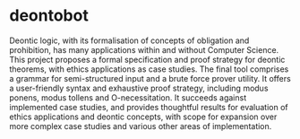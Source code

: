 # deontobot
Deontic logic, with its formalisation of concepts of obligation and prohibition, has many applications within and without Computer Science. This project proposes a formal specification and proof strategy for deontic theorems, with ethics applications as case studies. The final tool comprises a grammar for semi-structured input and a brute force prover utility. It offers a user-friendly syntax and exhaustive proof strategy, including modus ponens, modus tollens and O-necessitation. It succeeds against implemented case studies, and provides thoughtful results for evaluation of ethics applications and deontic concepts, with scope for expansion over more complex case studies and various other areas of implementation. 
